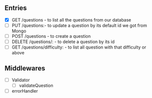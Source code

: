 ## Entries

- [x] GET /questions - to list all the questions from our database
- [ ] PUT /questions:<id>- to update a question by its default id we got from Mongo
- [ ] POST /questions - to create a question
- [ ] DELETE /questions/:<id> - to delete a question by its id
- [ ] GET /questions/difficulty:<difficulty> - to list all question with that difficulty or above

## Middlewares

- [ ] Validator
  - [ ] validateQuestion
- [ ] errorHandler
